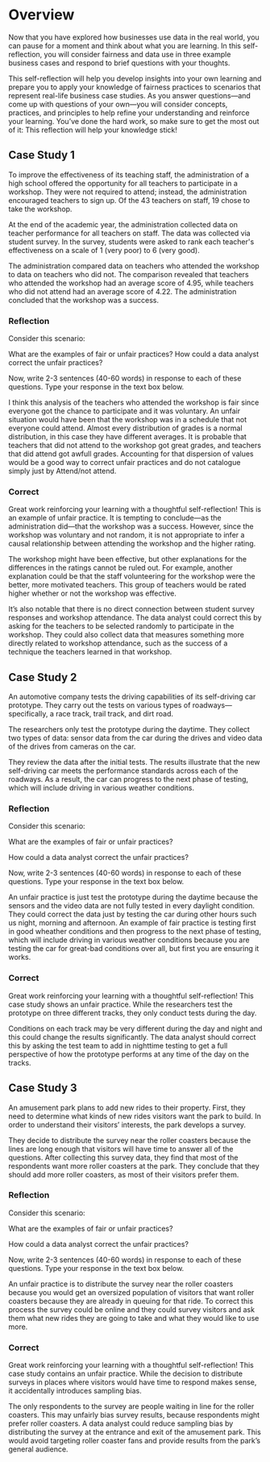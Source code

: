 # Overview

Now that you have explored how businesses use data in the real world, you can pause for a moment and think about what you are learning. In this self-reflection, you will consider fairness and data use in three example business cases and respond to brief questions with your thoughts. 

This self-reflection will help you develop insights into your own learning and prepare you to apply your knowledge of fairness practices to scenarios that represent real-life business case studies. As you answer questions—and come up with questions of your own—you will consider concepts, practices, and principles to help refine your understanding and reinforce your learning. You’ve done the hard work, so make sure to get the most out of it: This reflection will help your knowledge stick!

## Case Study 1 

To improve the effectiveness of its teaching staff, the administration of a high school offered the opportunity for all teachers to participate in a workshop. They were not required to attend; instead, the administration encouraged teachers to sign up. Of the 43 teachers on staff, 19 chose to take the workshop.

At the end of the academic year, the administration collected data on teacher performance for all teachers on staff. The data was collected via student survey. In the survey, students were asked to rank each teacher's effectiveness on a scale of 1 (very poor) to 6 (very good). 

The administration compared data on teachers who attended the workshop to data on teachers who did not. The comparison revealed that teachers who attended the workshop had an average score of 4.95, while teachers who did not attend had an average score of 4.22. The administration concluded that the workshop was a success.

### Reflection

Consider this scenario: 

What are the examples of fair or unfair practices?
How could a data analyst correct the unfair practices?

Now, write 2-3 sentences (40-60 words) in response to each of these questions. Type your response in the text box below. 

I think this analysis of the teachers who attended the workshop is fair since everyone got the chance to participate and it was voluntary. An unfair situation would have been that the workshop was in a schedule that not everyone could attend.
Almost every distribution of grades is a normal distribution, in this case they have different averages. It is probable that teachers that did not attend to the workshop got great grades, and teachers that did attend got awfull grades.
Accounting for that dispersion of values would be a good way to correct unfair practices and do not catalogue simply just by Attend/not attend.

### Correct

Great work reinforcing your learning with a thoughtful self-reflection! This is an example of unfair practice. It is tempting to conclude—as the administration did—that the workshop was a success. However, since the workshop was voluntary and not random, it is not appropriate to infer a causal relationship between attending the workshop and the higher rating.

The workshop might have been effective, but other explanations for the differences in the ratings cannot be ruled out. For example, another explanation could be that the staff volunteering for the workshop were the better, more motivated teachers. This group of teachers would be rated higher whether or not the workshop was effective.

It’s also notable that there is no direct connection between student survey responses and workshop attendance. The data analyst could correct this by asking for the teachers to be selected randomly to participate in the workshop. They could also collect data that measures something more directly related to workshop attendance, such as the success of a technique the teachers learned in that workshop.


## Case Study 2

An automotive company tests the driving capabilities of its self-driving car prototype. They carry out the tests on various types of roadways—specifically, a race track, trail track, and dirt road.

The researchers only test the prototype during the daytime. They collect two types of data: sensor data from the car during the drives and video data of the drives from cameras on the car.

They review the data after the initial tests. The results illustrate that the new self-driving car meets the performance standards across each of the roadways. As a result, the car can progress to the next phase of testing, which will include driving in various weather conditions. 

### Reflection

Consider this scenario:

What are the examples of fair or unfair practices?

How could a data analyst correct the unfair practices?

Now, write 2-3 sentences (40-60 words) in response to each of these questions. Type your response in the text box below.

An unfair practice is just test the prototype during the daytime because the sensors and the video data are not fully tested in every daylight condition. They could correct the data just by testing the car during other hours such us night, morning and afternoon.
An example of fair practice is testing first in good wheather conditions and then progress to the next phase of testing, which will include driving in various weather conditions because you are testing the car for great-bad conditions over all, but first you are ensuring it works.
 
### Correct

Great work reinforcing your learning with a thoughtful self-reflection! This case study shows an unfair practice. While the researchers test the prototype on three different tracks, they only conduct tests during the day.

Conditions on each track may be very different during the day and night and this could change the results significantly. The data analyst should correct this by asking the test team to add in nighttime testing to get a full perspective of how the prototype performs at any time of the day on the tracks.
 
## Case Study 3

An amusement park plans to add new rides to their property. First, they need to determine what kinds of new rides visitors want the park to build. In order to understand their visitors’ interests, the park develops a survey. 

They decide to distribute the survey near the roller coasters because the lines are long enough that visitors will have time to answer all of the questions. After collecting this survey data, they find that most of the respondents want more roller coasters at the park. They conclude that they should add more roller coasters, as most of their visitors prefer them.

### Reflection

Consider this scenario:

What are the examples of fair or unfair practices?

How could a data analyst correct the unfair practices?

Now, write 2-3 sentences (40-60 words) in response to each of these questions. Type your response in the text box below.

An unfair practice is to distribute the survey near the roller coasters because you would get an oversized population of visitors that want roller coasters because they are already in queuing for that ride.
To correct this process the survey could be online and they could survey visitors and ask them what new rides they are going to take and what they would like to use more.

### Correct

Great work reinforcing your learning with a thoughtful self-reflection! This case study contains an unfair practice. While the decision to distribute surveys in places where visitors would have time to respond makes sense, it accidentally introduces sampling bias.

The only respondents to the survey are people waiting in line for the roller coasters. This may unfairly bias survey results, because respondents might prefer roller coasters. A data analyst could reduce sampling bias by distributing the survey at the entrance and exit of the amusement park. This would avoid targeting roller coaster fans and provide results from the park’s general audience.


